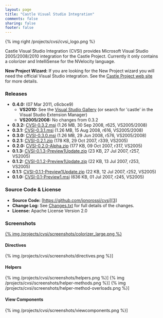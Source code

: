 ```yaml
---
layout: page
title: "Castle Visual Studio Integration"
comments: false
sharing: false
footer: false
---
```


{% img right /projects/cvsi/cvsi_logo.png %}

Castle Visual Studio Integration (CVSI) provides Microsoft Visual Studio 2005/2008/2010 integration for the Castle Project.
Currently it only contains a colorizer and IntelliSense for the NVelocity language.

__New Project Wizard:__ If you are looking for the New Project wizard you will need the official Visual Studio integration.
See the [Castle Project web site][1] for more details.

### Releases
* __0.4.0:__ (07 Mar 2011, c6cbce9)
  * __VS2010:__ See the [Visual Studio Gallery][2]</a> (or search for 'castle' in the Visual Studio Extension Manager)
  * __VS2005/2008:__ No changes from 0.3.2
* __0.3.2:__ <a href="cvsi/CVSI-0.3.2.msi">CVSI-0.3.2.msi</a> (1.26 MB, 30 Sep 2008, r625, VS2005/2008)
* __0.3.1:__ <a href="cvsi/CVSI-0.3.1.msi">CVSI-0.3.1.msi</a> (1.26 MB, 15 Aug 2008, r616, VS2005/2008)
* __0.3.0:__ <a href="cvsi/CVSI-0.3.0.msi">CVSI-0.3.0.msi</a> (1.26 MB, 29 Jun 2008, r576, VS2005/2008)
* __0.2.1:__ <a href="cvsi/CVSI-0.2.1.zip">CVSI-0.2.1.zip</a> (178 KB, 29 Oct 2007, r339, VS2005)
* __0.2.0:__ <a href="cvsi/CVSI-0.2.0-Alpha.zip">CVSI-0.2.0-Alpha.zip</a> (177 KB, 09 Oct 2007, r317, VS2005)
* __0.1.3:__ <a href="cvsi/CVSI-0.1.3-Preview1Update.zip">CVSI-0.1.3-Preview1Update.zip</a> (23 KB, 27 Jul 2007, r257, VS2005)
* __0.1.2:__ <a href="cvsi/CVSI-0.1.2-Preview1Update.zip">CVSI-0.1.2-Preview1Update.zip</a> (22 KB, 13 Jul 2007, r253, VS2005)
* __0.1.1:__ <a href="cvsi/CVSI-0.1.1-Preview1Update.zip">CVSI-0.1.1-Preview1Update.zip</a> (22 KB, 12 Jul 2007, r252, VS2005)
* __0.1.0:__ <a href="cvsi/CVSI-0.1-Preview1.msi">CVSI-0.1-Preview1.msi</a> (636 KB, 01 Jul 2007, r245, VS2005)

### Source Code & License
<p style="float: right;">
  <script type="text/javascript" src="http://www.ohloh.net/p/6484/widgets/project_partner_badge.js"></script>
</p>

* __Source Code:__ [https://github.com/jonorossi/cvsi][3]
* __Change Log:__ See [Changes.txt][4] for full details of the changes.
* __License:__ Apache License Version 2.0

### Screenshots
[{% img /projects/cvsi/screenshots/colorizer_large.png %}](/projects/cvsi/screenshots/colorizer_large.png)

#### Directives
{% img /projects/cvsi/screenshots/directives.png %}]
    
#### Helpers
{% img /projects/cvsi/screenshots/helpers.png %}]
{% img /projects/cvsi/screenshots/helper-methods.png %}]
{% img /projects/cvsi/screenshots/helper-method-overloads.png %}]

#### View Components
{% img /projects/cvsi/screenshots/viewcomponents.png %}]

[1]: http://www.castleproject.org/castle/vsintegration.html
[2]: http://visualstudiogallery.msdn.microsoft.com/5f5f4523-95f6-4277-b499-959950368a4d
[3]: https://github.com/jonorossi/cvsi
[4]: https://github.com/jonorossi/cvsi/blob/master/doc/Changes.txt
